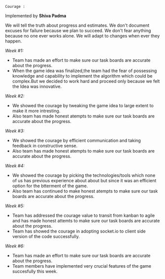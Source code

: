 `Courage :`

Implemented by **Shiva Padma**

We will tell the truth about progress and estimates. We don't document excuses for failure because we plan to succeed. We don't fear anything because no one ever works alone. We will adapt to changes when ever they happen.

_Week #1:_
- Team has made an effort to make sure our task boards are accurate about the progress.
- When the game idea was finalized,the team had the fear of possessing knowledge and capability to implement the algorithm which could be complex.But we decided to work hard and proceed only because we felt the Idea was innovative. 


_Week #2:_
- We showed the courage by tweaking the game idea to large extent to make it more intresting. 
- Also team has made honest atempts to make sure our task boards are accurate about the progress.

_Week #3:_
- We showed the courage by efficient communication and taking feedback in constructive sense. 
- Also team has made honest atempts to make sure our task boards are accurate about the progress.

_Week #4:_
- We showed the courage by picking the technologies/tools which none of us has previous experience about about but since it was an efficient option for the btterment of the game.
- Also team has continued to make honest atempts to make sure our task boards are accurate about the progress.

_Week #5:_
- Team has addressed the courage value to transit from kanban to agile and has made honest attemts to make sure our task boards are accurate about the progress.
- Team has showed the courage in adopting socket.io to client side version of the code successfully.

_Week #6:_
- Team has made an effort to make sure our task boards are accurate about the progress.
- Team members have implemented very crucial features of the game succesfully this week.
